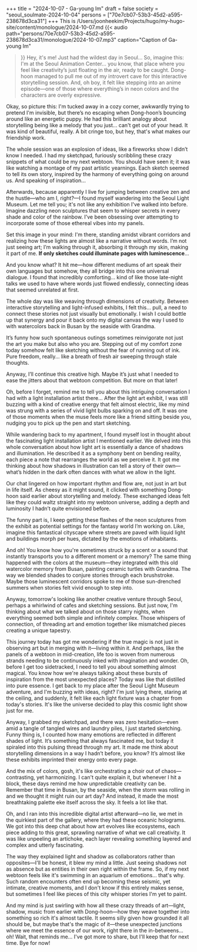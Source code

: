 +++
title = "2024-10-07 - Ga-young Im"
draft = false
society = "seoul_soulmate-2024-10-04"
persons = ["70e7cb07-53b3-45d2-a595-238678d3ca31"]
+++
This is /Users/joonheekim/Projects/hugo/my-hugo-site/content/monologue/2024-10-07.md
{{< audio
    path="persons/70e7cb07-53b3-45d2-a595-238678d3ca31/monologue/2024-10-07.mp3" 
    caption="Caption of Ga-young Im"
>}}
Hey, it's me! Just had the wildest day in Seoul...
So, imagine this: I'm at the Seoul Animation Center... you know, that place where you feel like creativity’s just floating in the air, ready to be caught. Dong-hoon managed to pull me out of my introvert cave for this interactive storytelling session. And, oh boy, it felt like stepping into an anime episode—one of those where everything’s in neon colors and the characters are overly expressive.

Okay, so picture this: I'm tucked away in a cozy corner, awkwardly trying to pretend I'm invisible, but there’s no escaping when Dong-hoon’s bouncing around like an energetic puppy. He had this brilliant analogy about storytelling being like a melody that you just... can't get out of your head. It was kind of beautiful, really. A bit cringe too, but hey, that's what makes our friendship work. 

The whole session was an explosion of ideas, like a fireworks show I didn’t know I needed. I had my sketchpad, furiously scribbling these crazy snippets of what could be my next webtoon. You should have seen it; it was like watching a montage of my past artistic yearnings. Each sketch seemed to tell its own story, inspired by the harmony of everything going on around us. And speaking of inspiration...

Afterwards, because apparently I live for jumping between creative zen and the hustle—who am I, right?—I found myself wandering into the Seoul Light Museum. Let me tell you; it's not like any exhibition I've walked into before. Imagine dazzling neon sculptures that seem to whisper secrets in every shade and color of the rainbow. I’ve been obsessing over attempting to incorporate some of those ethereal vibes into my panels.

Set this image in your mind: I'm there, standing amidst vibrant corridors and realizing how these lights are almost like a narrative without words. I’m not just seeing art; I’m walking through it, absorbing it through my skin, making it part of me. **If only sketches could illuminate pages with luminescence**...

And you know what? It hit me—how different mediums of art speak their own languages but somehow, they all bridge into this one universal dialogue. I found that incredibly comforting... kind of like those late-night talks we used to have where words just flowed endlessly, connecting ideas that seemed unrelated at first.  

The whole day was like weaving through dimensions of creativity. Between interactive storytelling and light-infused exhibits, I felt this... pull, a need to connect these stories not just visually but emotionally. I wish I could bottle up that synergy and pour it back onto my digital canvas the way I used to with watercolors back in Busan by the seaside with Grandma. 

It’s funny how such spontaneous outings sometimes reinvigorate not just the art you make but also who you are. Stepping out of my comfort zone today somehow felt like sketching without the fear of running out of ink. Pure freedom, really... like a breath of fresh air sweeping through stale thoughts.

Anyway, I’ll continue this creative high. Maybe it’s just what I needed to ease the jitters about that webtoon competition. But more on that later!

Oh, before I forget, remind me to tell you about this intriguing conversation I had with a light installation artist there...
 After the light art exhibit, I was still buzzing with a kind of creative energy that felt almost electric, like my mind was strung with a series of vivid light bulbs sparking on and off. It was one of those moments when the muse feels more like a friend sitting beside you, nudging you to pick up the pen and start sketching. 

 While wandering back to my apartment, I found myself lost in thought about the fascinating light installation artist I mentioned earlier. We delved into this whole conversation about how light art is essentially a dance of shadows and illumination. He described it as a symphony bent on bending reality, each piece a note that rearranges the world as we perceive it. It got me thinking about how shadows in illustration can tell a story of their own—what’s hidden in the dark often dances with what we allow in the light.

 Our chat lingered on how important rhythm and flow are, not just in art but in life itself. As cheesy as it might sound, it clicked with something Dong-hoon said earlier about storytelling and melody. These exchanged ideas felt like they could waltz straight into my webtoon universe, adding a depth and luminosity I hadn’t quite envisioned before.

 The funny part is, I keep getting these flashes of the neon sculptures from the exhibit as potential settings for the fantasy world I’m working on. Like, imagine this fantastical cityscape where streets are paved with liquid light and buildings morph per hues, dictated by the emotions of inhabitants. 

 And oh! You know how you're sometimes struck by a scent or a sound that instantly transports you to a different moment or a memory? The same thing happened with the colors at the museum—they integrated with this old watercolor memory from Busan, painting ceramic turtles with Grandma. The way we blended shades to conjure stories through each brushstroke. Maybe those luminescent corridors spoke to me of those sun-drenched summers when stories felt vivid enough to step into.

 Anyway, tomorrow's looking like another creative venture through Seoul, perhaps a whirlwind of cafes and sketching sessions. But just now, I'm thinking about what we talked about on those starry nights, when everything seemed both simple and infinitely complex. Those whispers of connection, of threading art and emotion together like mismatched pieces creating a unique tapestry. 

 This journey today has got me wondering if the true magic is not just in observing art but in merging with it—living within it. And perhaps, like the panels of a webtoon in mid-creation, life too is woven from numerous strands needing to be continuously inked with imagination and wonder.
Oh, before I get too sidetracked, I need to tell you about something almost magical. You know how we're always talking about these bursts of inspiration from the most unexpected places? Today was like that distilled into pure essence. I get back to my place after the Seoul Light Museum adventure, and I'm buzzing with ideas, right? I'm just lying there, staring at the ceiling, and suddenly, it felt like each light fixture was a chapter from today's stories. It's like the universe decided to play this cosmic light show just for me.

Anyway, I grabbed my sketchpad, and there was zero hesitation—even amid a tangle of tangled wires and laundry piles, I just started sketching. Funny thing is, I counted how many emotions are reflected in different shades of light. It’s something that always fascinated me, but today it spiraled into this pulsing thread through my art. It made me think about storytelling dimensions in a way I hadn’t before, you know? It’s almost like these exhibits imprinted their energy onto every page.

And the mix of colors, gosh, it's like orchestrating a choir out of chaos—contrasting, yet harmonizing. I can't quite explain it, but whenever I hit a block, these days remind me how unpredictable creativity can be. Remember that time in Busan, by the seaside, when the storm was rolling in and we thought it might ruin our art day? And instead, it made the most breathtaking palette eke itself across the sky. It feels a lot like that.

Oh, and I ran into this incredible digital artist afterward—no lie, we met in the quirkiest part of the gallery, where they had these oceanic holograms. We got into this deep chat about how art evolves like ecosystems, each piece adding to this great, sprawling narrative of what we call creativity. It was like unpeeling an artichoke, each layer revealing something layered and complex and utterly fascinating.

The way they explained light and shadow as collaborators rather than opposites—I'll be honest, it blew my mind a little. Just seeing shadows not as absence but as entities in their own right within the frame. So, if my next webtoon feels like it's swimming in an aquarium of emotions... that's why. Such random encounters often end up becoming these seismic, yet intimate, creative moments, and I don't know if this entirely makes sense, but sometimes I feel like pieces of this city whisper stories I'm yet to paint.

And my mind is just swirling with how all these crazy threads of art—light, shadow, music from earlier with Dong-hoon—how they weave together into something so rich it's almost tactile. It seems silly given how grounded it all should be, but maybe that's the magic of it—these unexpected junctions where we meet the essence of our work, right there in the in-betweens... oh! Wait, that reminds me...
I've got more to share, but I'll keep that for next time. Bye for now!
